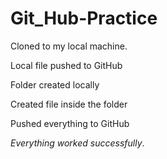 # Git_Hub-Practice

Cloned to my local machine.

Local file pushed to GitHub

Folder created locally

Created file inside the folder

Pushed everything to GitHub

_Everything worked successfully_.
